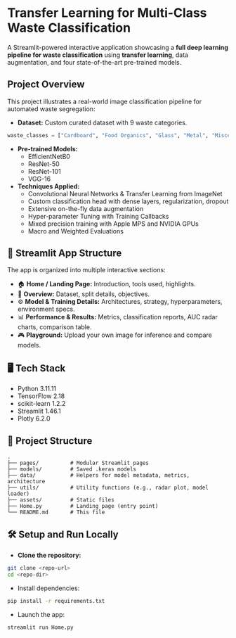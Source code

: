 # Transfer Learning for Multi-Class Waste Classification

A Streamlit-powered interactive application showcasing a **full deep learning pipeline for waste classification** using **transfer learning**, data augmentation, and four state-of-the-art pre-trained models.



## Project Overview

This project illustrates a real-world image classification pipeline for automated waste segregation:
- **Dataset:** Custom curated dataset with 9 waste categories.
```python
waste_classes = ["Cardboard", "Food Organics", "Glass", "Metal", "Miscellaneous Trash", "Paper", "Plastic", "Textile Trash", "Vegetation"]
``` 
- **Pre-trained Models:**  
  - EfficientNetB0  
  - ResNet-50  
  - ResNet-101  
  - VGG-16
- **Techniques Applied:**  
  - Convolutional Neural Networks & Transfer Learning from ImageNet  
  - Custom classification head with dense layers, regularization, dropout  
  - Extensive on-the-fly data augmentation  
  - Hyper-parameter Tuning with Training Callbacks
  - Mixed precision training with Apple MPS and NVIDIA GPUs  
  - Macro and Weighted Evaluations  


## 🧭 Streamlit App Structure

The app is organized into multiple interactive sections:
- 🏠 **Home / Landing Page:** Introduction, tools used, highlights.
- 🔎 **Overview:** Dataset, split details, objectives.
- ⚙️ **Model & Training Details:** Architectures, strategy, hyperparameters, environment specs.
- 📊 **Performance & Results:** Metrics, classification reports, AUC radar charts, comparison table.
- 🎮 **Playground:** Upload your own image for inference and compare models.


## 🖥️ Tech Stack

- Python 3.11.11
- TensorFlow 2.18
- scikit-learn 1.2.2
- Streamlit 1.46.1
- Plotly 6.2.0


## 📂 Project Structure
```
.
├── pages/          # Modular Streamlit pages
├── models/         # Saved .keras models
├── data/           # Helpers for model metadata, metrics, architecture
├── utils/          # Utility functions (e.g., radar plot, model loader)
├── assets/         # Static files 
├── Home.py         # Landing page (entry point)
└── README.md       # This file
```


## 🛠️ Setup and Run Locally

- **Clone the repository:**
```bash
git clone <repo-url>
cd <repo-dir>
```

- Install dependencies:
```bash
pip install -r requirements.txt
```
- Launch the app:
```bash
streamlit run Home.py
```